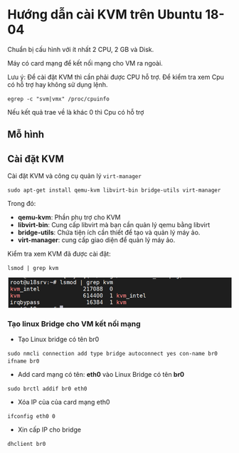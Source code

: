 # Hướng dẫn cài KVM trên Ubuntu 18-04

Chuẩn bị cấu hình với ít nhất 2 CPU, 2 GB và Disk.

Máy có card mạng để kết nối mạng cho VM ra ngoài.

Lưu ý: Để cài đặt KVM thì cần phải được CPU hỗ trợ. Để kiểm tra xem Cpu có hỗ trợ hay không sử dụng lệnh.

`egrep -c "svm|vmx" /proc/cpuinfo`

Nếu kết quả trae về là khác 0 thì Cpu có hỗ trợ

## Mỗ hình 

## Cài đặt KVM

Cài đặt KVM và công cụ quản lý `virt-manager`

`sudo apt-get install qemu-kvm libvirt-bin bridge-utils virt-manager`

Trong đó: 
* **qemu-kvm**: Phần phụ trợ cho KVM
* **libvirt-bin**: Cung cấp libvirt mà bạn cần quản lý qemu bằng libvirt
* **bridge-utils**: Chứa tiện ích cần thiết để tạo và quản lý máy ảo.
* **virt-manager**: cung cấp giao diện để quản lý máy ảo.

Kiểm tra xem KVM đã được cài đặt:

`lsmod | grep kvm`

![huydv](../image/Screenshot_156.png)

### Tạo linux Bridge cho VM kết nối mạng

* Tạo Linux bridge có tên br0

`sudo nmcli connection add type bridge autoconnect yes con-name br0 ifname br0`

* Add card mạng có tên: **eth0** vào Linux Bridge có tên **br0**

`sudo brctl addif br0 eth0`

* Xóa IP của của card mạng eth0

`ifconfig eth0 0`

* Xin cấp IP cho bridge

`dhclient br0`

